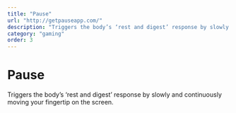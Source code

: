 ```yaml
---
title: "Pause"
url: "http://getpauseapp.com/"
description: "Triggers the body’s ‘rest and digest’ response by slowly and continuously moving your fingertip on the screen."
category: "gaming"
order: 3
---
```


# Pause

Triggers the body’s ‘rest and digest’ response by slowly and continuously moving your fingertip on the screen.
